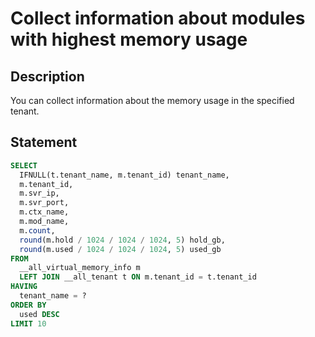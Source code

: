 # Collect information about modules with highest memory usage

## Description

You can collect information about the memory usage in the specified tenant.

## Statement

```sql
SELECT
  IFNULL(t.tenant_name, m.tenant_id) tenant_name,
  m.tenant_id,
  m.svr_ip,
  m.svr_port,
  m.ctx_name,
  m.mod_name,
  m.count,
  round(m.hold / 1024 / 1024 / 1024, 5) hold_gb,
  round(m.used / 1024 / 1024 / 1024, 5) used_gb
FROM
  __all_virtual_memory_info m
  LEFT JOIN __all_tenant t ON m.tenant_id = t.tenant_id
HAVING
  tenant_name = ?
ORDER BY
  used DESC
LIMIT 10
```
